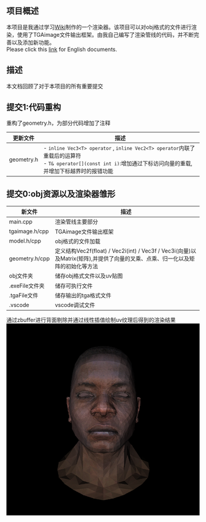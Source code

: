 ## 项目概述

本项目是我通过学习[Wiki](https://github.com/ssloy/tinyrenderer/wiki)制作的一个渲染器。该项目可以对obj格式的文件进行渲染，使用了TGAimage文件输出框架。由我自己编写了渲染管线的代码，并不断完善以及添加新功能。<br />Please click this [link](https://github.com/a446187673/MyTinyRenderer/blob/master/READMENG.md) for English documents.

## 描述

本文档回顾了对于本项目的所有重要提交
## 提交1:代码重构

重构了geometry.h，为部分代码增加了注释

| 更新文件       | 描述                                                                                                                                             |
| ---------- | ---------------------------------------------------------------------------------------------------------------------------------------------- |
| geometry.h |  - `inline Vec3<T> operator` , `inline Vec2<T> operator`内联了重载后的运算符<br />- `T& operator[](const int i)`:增加通过下标访问向量的重载,并增加下标越界时的报错功能<br /> |
## 提交0:obj资源以及渲染器雏形

| 新文件            | 描述                                                                                        |
| -------------- | ----------------------------------------------------------------------------------------- |
| main.cpp       | 渲染管线主要部分                                                                                  |
| tgaimage.h/cpp | TGAimage文件输出框架                                                                            |
| model.h/cpp    | obj格式的文件加载                                                                                |
| geometry.h/cpp | 定义结构Vec2f(float) / Vec2i(int) / Vec3f / Vec3i(向量)以及Matrix(矩阵),并提供了向量的叉乘、点乘、归一化以及矩阵的初始化等方法 |
| obj文件夹         | 储存obj格式文件以及uv贴图                                                                           |
| .exeFile文件夹    | 储存可执行文件                                                                                   |
| .tgaFile文件     | 储存输出的tga格式文件                                                                              |
| .vscode        | vscode调试文件                                                                                |

通过zbuffer进行背面剔除并通过线性插值绘制uv纹理后得到的渲染结果  
<img src="https://github.com/a446187673/MyTinyRenderer/blob/master/picture/output.png?raw=true"></img>  
